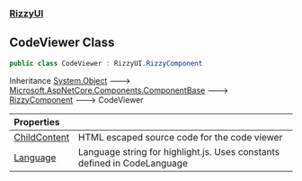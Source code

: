 ### [RizzyUI](RizzyUI 'RizzyUI')

## CodeViewer Class

```csharp
public class CodeViewer : RizzyUI.RizzyComponent
```

Inheritance [System.Object](https://docs.microsoft.com/en-us/dotnet/api/System.Object 'System.Object') &#129106; [Microsoft.AspNetCore.Components.ComponentBase](https://docs.microsoft.com/en-us/dotnet/api/Microsoft.AspNetCore.Components.ComponentBase 'Microsoft.AspNetCore.Components.ComponentBase') &#129106; [RizzyComponent](RizzyUI.RizzyComponent 'RizzyUI.RizzyComponent') &#129106; CodeViewer

| Properties | |
| :--- | :--- |
| [ChildContent](RizzyUI.CodeViewer.ChildContent 'RizzyUI.CodeViewer.ChildContent') | HTML escaped source code for the code viewer |
| [Language](RizzyUI.CodeViewer.Language 'RizzyUI.CodeViewer.Language') | Language string for highlight.js. Uses constants defined in CodeLanguage |
